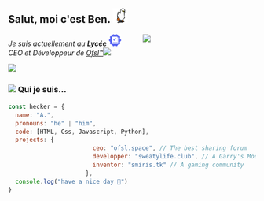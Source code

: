 <h2> Salut, moi c'est Ben. <img src="https://github.com/heckair/heckair/blob/main/duck.gif?raw=true" width="30"></h2>
<img align='right' src="https://cdn.discordapp.com/attachments/993886185325875340/1031145334132449380/floppahecker-modified.png" width="230">
<p><em>Je suis actuellement au <b>Lycée</b> </a><img src="https://github.com/heckair/heckair/blob/main/book.png?raw=true" width="25"></br>CEO et Développeur de <a href="https://ofsl.space">Ofsl™</a><img src="https://cdn.discordapp.com/attachments/993886185325875340/1031144978824577064/1000x1000.png" width="25"> 
</em></p>

<a href="https://discord.com/users/754358880170934306">
    <p align="left"><img src="https://lanyard-profile-readme.vercel.app/api/754358880170934306"></p>
</a>


### <img src="https://cdn.discordapp.com/attachments/993886185325875340/1031149546518093874/quijesuis.gif" width="30"> Qui je suis...  

```javascript
const hecker = {
  name: "A.",
  pronouns: "he" | "him",
  code: [HTML, Css, Javascript, Python],
  projects: {
                        ceo: "ofsl.space", // The best sharing forum
                        developper: "sweatylife.club", // A Garry's Mod French Rp Server
                        inventor: "smiris.tk" // A gaming community
                      },
  console.log("have a nice day 🗿")
}
```


<!--<a href="#">
![](https://raw.githubusercontent.com/heckair/heckair/7f11007db91f950c4a63bf1c7464409e6cdba1f2/stats.svg)
</a>-->
